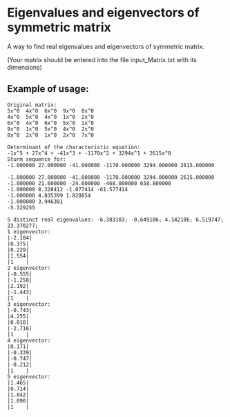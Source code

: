 # Eigenvalues and eigenvectors of symmetric matrix

A way to find real eigenvalues and eigenvectors of symmetric matrix.

(Your matrix should be entered into the file input_Matrix.txt with its dimensions)

## Example of usage:

```
Original matrix:
5x^0  4x^0  6x^0  9x^0  8x^0
4x^0  5x^0  4x^0  1x^0  2x^0
6x^0  4x^0  6x^0  5x^0  1x^0
9x^0  1x^0  5x^0  4x^0  2x^0
8x^0  2x^0  1x^0  2x^0  7x^0

Determinant of the characteristic equation:
-1x^5 + 27x^4 + -41x^3 + -1170x^2 + 3294x^1 + 2615x^0
Sturm sequence for:
-1.000000 27.000000 -41.000000 -1170.000000 3294.000000 2615.000000

-1.000000 27.000000 -41.000000 -1170.000000 3294.000000 2615.000000
-1.000000 21.600000 -24.600000 -468.000000 658.800000
-1.000000 8.328412 -1.077414 -61.577414
-1.000000 4.835399 1.820854
-1.000000 3.946381
-5.329255

5 distinct real eigenvalues: -6.383103; -0.649106; 4.142186; 6.519747; 23.370277;
1 eigenvector:
|-2.184|
|0.375|
|0.229|
|1.554|
|1    |
2 eigenvector:
|-0.555|
|-1.258|
|2.192|
|-1.443|
|1    |
3 eigenvector:
|-0.743|
|4.255|
|0.010|
|-2.716|
|1    |
4 eigenvector:
|0.171|
|-0.339|
|-0.747|
|-0.212|
|1    |
5 eigenvector:
|1.465|
|0.714|
|1.042|
|1.090|
|1    |
```

